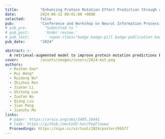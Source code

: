 ```yaml
---
title:          "Enhancing Protein Mutation Effect Prediction through a Retrieval-Augmented Framework"
date:           2024-06-12 00:01:00 +0800
selected:       false
pub:            "Conference and Workshop on Neural Information Processing Systems (NeurIPS)"
# pub_pre:        "Submitted to "
# pub_post:       'Under review.'
# pub_last:       ' <span class="badge badge-pill badge-publication badge-success">Spotlight</span>'
pub_date:       "2024"

abstract: >-
  A retrieval-augmented model to improve protein mutation predictions by using local structure motif emebddings.
cover:          /assets/images/covers/2024-mut.png
authors:
  - Ruihan Guo*
  - Rui Wang*
  - Ruidong Wu*
  - Zhizhou Ren
  - Jiahan Li
  - Shitong Luo
  - Zuofan Wu
  - Qiang Liu
  - Jian Peng
  - Jianzhu Ma
links:
  # paper: https://arxiv.org/abs/2405.16441
  # Code: https://github.com/Ced3-han/PepFlowww
  Proceedings: https://nips.cc/virtual/2024/poster/95577
---
```

